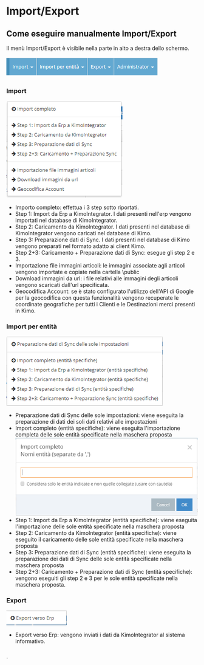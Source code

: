 # Import/Export

## Come eseguire manualmente Import/Export

Il menù Import/Export è visibile nella parte in alto a destra dello schermo.

![](../.gitbook/assets/menu-import-export.PNG)

### Import

![](<../.gitbook/assets/image (4).png>)

* Importo completo: effettua i 3 step sotto riportati.&#x20;
* Step 1: Import da Erp a KimoIntegrator. I dati presenti nell'erp vengono importati nel database di KimoIntegrator.
* Step 2: Caricamento da KimoIntegrator. I dati presenti nel database di KimoIntegrator vengono caricati nel database di Kimo.
* Step 3: Preparazione dati di Sync. I dati presenti nel database di Kimo vengono preparati nel formato adatto ai client Kimo.
* Step 2+3: Caricamento +  Preparazione dati di Sync: esegue gli step 2 e 3.
* Importazione file immagini articoli: le immagini associate agli articoli vengono importate e copiate nella cartella \public
* Download immagini da url: i file relativi alle immagini degli articoli vengono scaricati dall'url specificata.
* Geocodifica Account: se è stato configurato l'utilizzo dell'API di Google per la geocodifica con questa funzionalità vengono recuperate le coordinate geografiche per tutti i Clienti e le Destinazioni merci presenti in Kimo.

### Import per entità

![](../.gitbook/assets/import-per-entita.PNG)

* Preparazione dati di Sync delle sole impostazioni: viene eseguita la preparazione di dati dei soli dati relativi alle impostazioni
* Import completo (entità specifiche): viene eseguita l'importazione completa delle sole entità specificate nella maschera proposta\
  &#x20;<img src="../.gitbook/assets/import-da-entita-specifica.PNG" alt="" data-size="original">&#x20;
* Step 1: Import da Erp a KimoIntegrator (entità specifiche): viene eseguita l'importazione delle sole entità specificate nella maschera proposta
* Step 2: Caricamento da KimoIntegrator (entità specifiche): viene eseguito il caricamento delle sole entità specificate nella maschera proposta
* Step 3: Preparazione dati di Sync (entità specifiche): viene eseguita la preparazione dei dati di Sync delle sole entità specificate nella maschera proposta
* Step 2+3: Caricamento +  Preparazione dati di Sync (entità specifiche): vengono eseguiti gli step 2 e 3 per le sole entità specificate nella maschera proposta.

### Export

![](<../.gitbook/assets/image (29).png>)



* Export verso Erp: vengono inviati i dati da KimoIntegrator al sistema informativo.



###
.